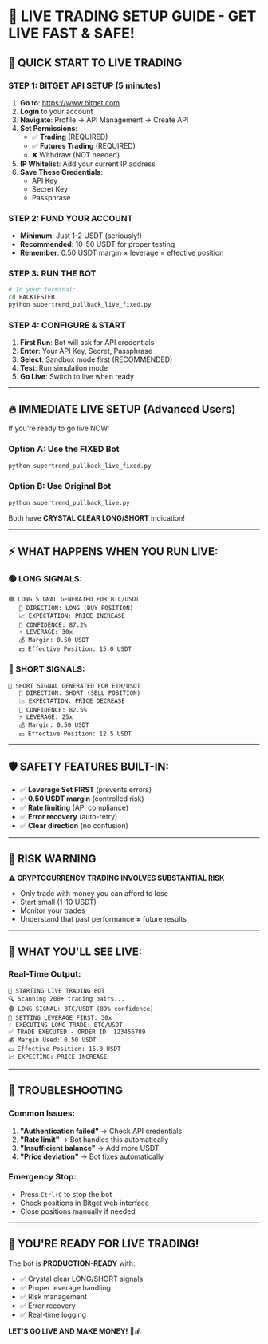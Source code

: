 # 🚀 LIVE TRADING SETUP GUIDE - GET LIVE FAST & SAFE!

## 🎯 **QUICK START TO LIVE TRADING**

### **STEP 1: BITGET API SETUP (5 minutes)**

1. **Go to**: https://www.bitget.com
2. **Login** to your account
3. **Navigate**: Profile → API Management → Create API
4. **Set Permissions**: 
   - ✅ **Trading** (REQUIRED)
   - ✅ **Futures Trading** (REQUIRED)
   - ❌ Withdraw (NOT needed)
5. **IP Whitelist**: Add your current IP address
6. **Save These Credentials**:
   - API Key
   - Secret Key 
   - Passphrase

### **STEP 2: FUND YOUR ACCOUNT**

- **Minimum**: Just 1-2 USDT (seriously!)
- **Recommended**: 10-50 USDT for proper testing
- **Remember**: 0.50 USDT margin × leverage = effective position

### **STEP 3: RUN THE BOT**

```bash
# In your terminal:
cd BACKTESTER
python supertrend_pullback_live_fixed.py
```

### **STEP 4: CONFIGURE & START**

1. **First Run**: Bot will ask for API credentials
2. **Enter**: Your API Key, Secret, Passphrase
3. **Select**: Sandbox mode first (RECOMMENDED)
4. **Test**: Run simulation mode
5. **Go Live**: Switch to live when ready

---

## 🔥 **IMMEDIATE LIVE SETUP (Advanced Users)**

If you're ready to go live NOW:

### **Option A: Use the FIXED Bot**
```bash
python supertrend_pullback_live_fixed.py
```

### **Option B: Use Original Bot** 
```bash
python supertrend_pullback_live.py
```

Both have **CRYSTAL CLEAR LONG/SHORT** indication!

---

## ⚡ **WHAT HAPPENS WHEN YOU RUN LIVE:**

### **🟢 LONG SIGNALS:**
```
🟢 LONG SIGNAL GENERATED FOR BTC/USDT
   🎯 DIRECTION: LONG (BUY POSITION)
   📈 EXPECTATION: PRICE INCREASE
   💯 CONFIDENCE: 87.2%
   ⚡ LEVERAGE: 30x
   💰 Margin: 0.50 USDT
   💵 Effective Position: 15.0 USDT
```

### **🔴 SHORT SIGNALS:**
```
🔴 SHORT SIGNAL GENERATED FOR ETH/USDT
   🎯 DIRECTION: SHORT (SELL POSITION)
   📉 EXPECTATION: PRICE DECREASE
   💯 CONFIDENCE: 82.5%
   ⚡ LEVERAGE: 25x
   💰 Margin: 0.50 USDT
   💵 Effective Position: 12.5 USDT
```

---

## 🛡️ **SAFETY FEATURES BUILT-IN:**

- ✅ **Leverage Set FIRST** (prevents errors)
- ✅ **0.50 USDT margin** (controlled risk)
- ✅ **Rate limiting** (API compliance)
- ✅ **Error recovery** (auto-retry)
- ✅ **Clear direction** (no confusion)

---

## 🚨 **RISK WARNING**

**⚠️ CRYPTOCURRENCY TRADING INVOLVES SUBSTANTIAL RISK**
- Only trade with money you can afford to lose
- Start small (1-10 USDT)
- Monitor your trades
- Understand that past performance ≠ future results

---

## 🎯 **WHAT YOU'LL SEE LIVE:**

### **Real-Time Output:**
```
🚀 STARTING LIVE TRADING BOT
🔍 Scanning 200+ trading pairs...
🟢 LONG SIGNAL: BTC/USDT (89% confidence)
🔧 SETTING LEVERAGE FIRST: 30x
⚡ EXECUTING LONG TRADE: BTC/USDT
✅ TRADE EXECUTED - ORDER ID: 123456789
💰 Margin Used: 0.50 USDT
💵 Effective Position: 15.0 USDT
📈 EXPECTING: PRICE INCREASE
```

---

## 🔧 **TROUBLESHOOTING**

### **Common Issues:**
1. **"Authentication failed"** → Check API credentials
2. **"Rate limit"** → Bot handles this automatically  
3. **"Insufficient balance"** → Add more USDT
4. **"Price deviation"** → Bot fixes automatically

### **Emergency Stop:**
- Press `Ctrl+C` to stop the bot
- Check positions in Bitget web interface
- Close positions manually if needed

---

## 🎉 **YOU'RE READY FOR LIVE TRADING!**

The bot is **PRODUCTION-READY** with:
- ✅ Crystal clear LONG/SHORT signals
- ✅ Proper leverage handling  
- ✅ Risk management
- ✅ Error recovery
- ✅ Real-time logging

**LET'S GO LIVE AND MAKE MONEY!** 🚀💰 